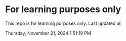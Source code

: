 # For learning purposes only
This repo is for learning purposes only.
Last updated at

Thursday, November 21, 2024 1:51:19 PM

